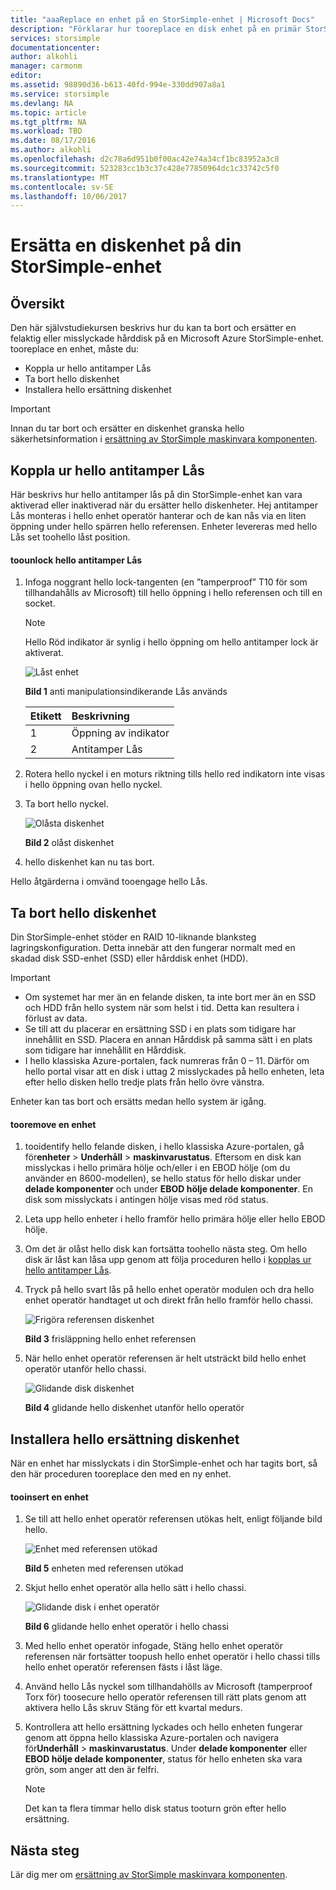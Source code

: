 ```yaml
---
title: "aaaReplace en enhet på en StorSimple-enhet | Microsoft Docs"
description: "Förklarar hur tooreplace en disk enhet på en primär StorSimple-enhet eller en EBOD bilaga."
services: storsimple
documentationcenter: 
author: alkohli
manager: carmonm
editor: 
ms.assetid: 98890d36-b613-40fd-994e-330dd907a8a1
ms.service: storsimple
ms.devlang: NA
ms.topic: article
ms.tgt_pltfrm: NA
ms.workload: TBD
ms.date: 08/17/2016
ms.author: alkohli
ms.openlocfilehash: d2c78a6d951b0f00ac42e74a34cf1bc83952a3c8
ms.sourcegitcommit: 523283cc1b3c37c428e77850964dc1c33742c5f0
ms.translationtype: MT
ms.contentlocale: sv-SE
ms.lasthandoff: 10/06/2017
---
```

# <a name="replace-a-disk-drive-on-your-storsimple-device"></a>Ersätta en diskenhet på din StorSimple-enhet
## <a name="overview"></a>Översikt
Den här självstudiekursen beskrivs hur du kan ta bort och ersätter en felaktig eller misslyckade hårddisk på en Microsoft Azure StorSimple-enhet. tooreplace en enhet, måste du:

* Koppla ur hello antitamper Lås
* Ta bort hello diskenhet
* Installera hello ersättning diskenhet

> [!IMPORTANT]
> Innan du tar bort och ersätter en diskenhet granska hello säkerhetsinformation i [ersättning av StorSimple maskinvara komponenten](storsimple-hardware-component-replacement.md).
> 
> 

## <a name="disengage-hello-antitamper-lock"></a>Koppla ur hello antitamper Lås
Här beskrivs hur hello antitamper lås på din StorSimple-enhet kan vara aktiverad eller inaktiverad när du ersätter hello diskenheter. Hej antitamper Lås monteras i hello enhet operatör hanterar och de kan nås via en liten öppning under hello spärren hello referensen. Enheter levereras med hello Lås set toohello låst position.

#### <a name="toounlock-hello-antitamper-lock"></a>toounlock hello antitamper Lås
1. Infoga noggrant hello lock-tangenten (en ”tamperproof” T10 för som tillhandahålls av Microsoft) till hello öppning i hello referensen och till en socket. 
   
   > [!NOTE]
   > Hello Röd indikator är synlig i hello öppning om hello antitamper lock är aktiverat.
   > 
   > 
   
    ![Låst enhet](./media/storsimple-disk-drive-replacement/IC741056.png)
   
    **Bild 1** anti manipulationsindikerande Lås används
   
   | Etikett | Beskrivning |
   |:--- |:--- |
   | 1 |Öppning av indikator |
   | 2 |Antitamper Lås |
2. Rotera hello nyckel i en moturs riktning tills hello red indikatorn inte visas i hello öppning ovan hello nyckel.
3. Ta bort hello nyckel.
   
    ![Olåsta diskenhet](./media/storsimple-disk-drive-replacement/IC741057.png)
   
    **Bild 2** olåst diskenhet
4. hello diskenhet kan nu tas bort.

Hello åtgärderna i omvänd tooengage hello Lås.

## <a name="remove-hello-disk-drive"></a>Ta bort hello diskenhet
Din StorSimple-enhet stöder en RAID 10-liknande blanksteg lagringskonfiguration. Detta innebär att den fungerar normalt med en skadad disk SSD-enhet (SSD) eller hårddisk enhet (HDD). 

> [!IMPORTANT]
> * Om systemet har mer än en felande disken, ta inte bort mer än en SSD och HDD från hello system när som helst i tid. Detta kan resultera i förlust av data.
> * Se till att du placerar en ersättning SSD i en plats som tidigare har innehållit en SSD. Placera en annan Hårddisk på samma sätt i en plats som tidigare har innehållit en Hårddisk.
> * I hello klassiska Azure-portalen, fack numreras från 0 – 11. Därför om hello portal visar att en disk i uttag 2 misslyckades på hello enheten, leta efter hello disken hello tredje plats från hello övre vänstra.
> 
> 

Enheter kan tas bort och ersätts medan hello system är igång.

#### <a name="tooremove-a-drive"></a>tooremove en enhet
1. tooidentify hello felande disken, i hello klassiska Azure-portalen, gå för**enheter** > **Underhåll** > **maskinvarustatus**. Eftersom en disk kan misslyckas i hello primära hölje och/eller i en EBOD hölje (om du använder en 8600-modellen), se hello status för hello diskar under **delade komponenter** och under **EBOD hölje delade komponenter**. En disk som misslyckats i antingen hölje visas med röd status.
2. Leta upp hello enheter i hello framför hello primära hölje eller hello EBOD hölje. 
3. Om det är olåst hello disk kan fortsätta toohello nästa steg. Om hello disk är låst kan låsa upp genom att följa proceduren hello i [kopplas ur hello antitamper Lås](#disengage-the-antitamper-lock).
4. Tryck på hello svart lås på hello enhet operatör modulen och dra hello enhet operatör handtaget ut och direkt från hello framför hello chassi. 
   
    ![Frigöra referensen diskenhet](./media/storsimple-disk-drive-replacement/IC741051.png)
   
    **Bild 3** frisläppning hello enhet referensen
5. När hello enhet operatör referensen är helt utsträckt bild hello enhet operatör utanför hello chassi. 
   
    ![Glidande disk diskenhet](./media/storsimple-disk-drive-replacement/IC741052.png)
   
    **Bild 4** glidande hello diskenhet utanför hello operatör

## <a name="install-hello-replacement-disk-drive"></a>Installera hello ersättning diskenhet
När en enhet har misslyckats i din StorSimple-enhet och har tagits bort, så den här proceduren tooreplace den med en ny enhet.

#### <a name="tooinsert-a-drive"></a>tooinsert en enhet
1. Se till att hello enhet operatör referensen utökas helt, enligt följande bild hello.
   
    ![Enhet med referensen utökad](./media/storsimple-disk-drive-replacement/IC741044.png)
   
    **Bild 5** enheten med referensen utökad
2. Skjut hello enhet operatör alla hello sätt i hello chassi. 
   
    ![Glidande disk i enhet operatör](./media/storsimple-disk-drive-replacement/IC741045.png)
   
    **Bild 6** glidande hello enhet operatör i hello chassi
3. Med hello enhet operatör infogade, Stäng hello enhet operatör referensen när fortsätter toopush hello enhet operatör i hello chassi tills hello enhet operatör referensen fästs i låst läge.
4. Använd hello Lås nyckel som tillhandahölls av Microsoft (tamperproof Torx för) toosecure hello operatör referensen till rätt plats genom att aktivera hello Lås skruv Stäng för ett kvartal medurs.
5. Kontrollera att hello ersättning lyckades och hello enheten fungerar genom att öppna hello klassiska Azure-portalen och navigera för**Underhåll** > **maskinvarustatus**. Under **delade komponenter** eller **EBOD hölje delade komponenter**, status för hello enheten ska vara grön, som anger att den är felfri.
   
   > [!NOTE]
   > Det kan ta flera timmar hello disk status tooturn grön efter hello ersättning.
   > 
   > 

## <a name="next-steps"></a>Nästa steg
Lär dig mer om [ersättning av StorSimple maskinvara komponenten](storsimple-hardware-component-replacement.md).

